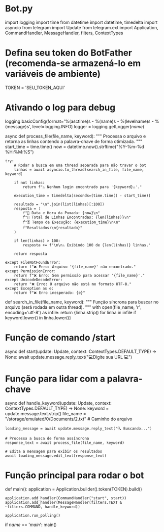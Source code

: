 # Bot.py
import logging
import time
from datetime import datetime, timedelta
import asyncio
from telegram import Update
from telegram.ext import Application, CommandHandler, MessageHandler, filters, ContextTypes

# Defina seu token do BotFather (recomenda-se armazená-lo em variáveis de ambiente)
TOKEN = 'SEU_TOKEN_AQUI'

# Ativando o log para debug
logging.basicConfig(format='%(asctime)s - %(name)s - %(levelname)s - %(message)s',
                    level=logging.INFO)
logger = logging.getLogger(_name_)

async def process_file(file_name, keyword):
    """ Processa o arquivo e retorna as linhas contendo a palavra-chave de forma otimizada. """
    start_time = time.time()
    now = datetime.now().strftime("%Y-%m-%d %H:%M:%S")

    try:
        # Rodar a busca em uma thread separada para não travar o bot
        linhas = await asyncio.to_thread(search_in_file, file_name, keyword)

        if not linhas:
            return f"⚠️ Nenhum login encontrado para '{keyword}⚠️'."

        execution_time = timedelta(seconds=(time.time() - start_time))
        
        resultado = "\n".join(list(linhas)[:100])
        resposta = (
            f"📅 Data e Hora da Puxada: {now}\n"
            f"🔢 Total de Linhas Encontradas: {len(linhas)}\n"
            f"⏳ Tempo de Execução: {execution_time}\n\n"
            f"Resultados:\n{resultado}"
        )
        
        if len(linhas) > 100:
            resposta += f"\n\n⚠️ Exibindo 100 de {len(linhas)} linhas."

        return resposta

    except FileNotFoundError:
        return f"❌ Erro: Arquivo '{file_name}' não encontrado."
    except PermissionError:
        return f"❌ Erro: Sem permissão para acessar '{file_name}'."
    except UnicodeDecodeError:
        return "❌ Erro: O arquivo não está no formato UTF-8."
    except Exception as e:
        return f"❌ Erro inesperado: {e}"

def search_in_file(file_name, keyword):
    """ Função síncrona para buscar no arquivo (será rodada em outra thread). """
    with open(file_name, 'r', encoding='utf-8') as infile:
        return {linha.strip() for linha in infile if keyword.lower() in linha.lower()}

# Função de comando /start
async def start(update: Update, context: ContextTypes.DEFAULT_TYPE) -> None:
    await update.message.reply_text("💻Digite sua URL 💻")

# Função para lidar com a palavra-chave
async def handle_keyword(update: Update, context: ContextTypes.DEFAULT_TYPE) -> None:
    keyword = update.message.text.strip()
    file_name = "/storage/emulated/0/Documents/2.txt"  # Caminho do arquivo

    loading_message = await update.message.reply_text("🔍 Buscando...")

    # Processa a busca de forma assíncrona
    response_text = await process_file(file_name, keyword)

    # Edita a mensagem para exibir os resultados
    await loading_message.edit_text(response_text)

# Função principal para rodar o bot
def main():
    application = Application.builder().token(TOKEN).build()

    application.add_handler(CommandHandler("start", start))
    application.add_handler(MessageHandler(filters.TEXT & ~filters.COMMAND, handle_keyword))

    application.run_polling()

if _name_ == '_main_':
    main()
